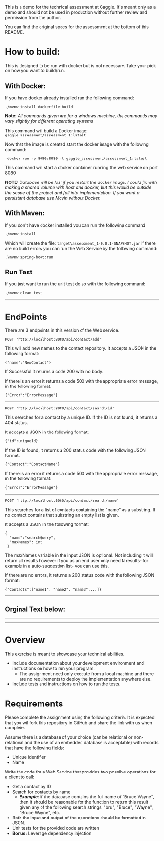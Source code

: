 This is a demo for the technical assessment at Gaggle. It's meant only as a demo and should not be used in production without further review and permission from the author.

You can find the original specs for the assessment at the bottom of this README.


# How to build:
This is designed to be run with docker but is not necessary. Take your pick on how you want to build/run.

## With Docker:
If you have docker already installed run the following command:
```
./mvnw install dockerfile:build
```
**Note:** *All commands given are for a windows machine, the commands may vary slightly for different operating systems*

This command will build a Docker image: `gaggle_assessment/assessment_1:latest`

Now that the image is created start the docker image with the following command:

```
 docker run -p 8080:8080 -t gaggle_assessment/assessment_1:latest
```

This command will start a docker container running the web service on port 8080

**NOTE:** *Database will be lost if you restart the docker image. I could fix with making a shared volume with host and docker, but this would be outside the scope of the project and fall into implementation. If you want a persistant database use Mavin without Docker.*

## With Maven:
If you don't have docker installed you can run the following command
```
./mvnw install
```
Which will create the file: `target\assessment_1-0.0.1-SNAPSHOT.jar` 
If there are no build errors you can run the Web Service by the following command: 
``` 
.\mvnw spring-boot:run
```

## Run Test
If you just want to run the unit test do so with the following command:
```
./mvnw clean test
```
---
# EndPoints
There are 3 endpoints in this version of the Web service.

`POST 'http://localhost:8080/api/contact/add'`

This will add new names to the contact repository. It accepts a JSON in the following format:
```
{"name":"NewContact"}
```
If Successful it returns a code 200 with no body.

If there is an error it returns a code 500 with the appropriate error message, in the following format:
```
{"Error":"ErrorMessage"}
```
---
`POST 'http://localhost:8080/api/contact/search/id'`

This searches for a contact by a unique ID. If the ID is not found, it returns a 404 status. 


It accepts a JSON in the following format:
```
{"id":uniqueId}
```

If the ID is found, it returns a 200 status code with the following JSON format:
```
{"Contact":"ContactName"}
```

If there is an error it returns a code 500 with the appropriate error message, in the following format:
```
{"Error":"ErrorMessage"}
```
---
`POST 'http://localhost:8080/api/contact/search/name'`

This searches for a list of contacts containing the "name" as a substring. If no contact contains that substring an empty list is given.

It accepts a JSON in the following format:
```
{
  "name":"searchQuery",
  "maxNames": int
 }
```
The maxNames variable in the input JSON is optional. Not including it will return all results however if you as an end user only need N results- for example in a auto-suggestion list- you can use this.


If there are no errors, it returns a 200 status code with the following JSON format:
```
{"Contacts":["name1", "name2", "name3",...]}
```


---
Orginal Text below:
---
---
---
# Overview
This exercise is meant to showcase your technical abilities.
* Include documentation about your development environment and instructions on how to run your program.
   * The assignment need only execute from a local machine and there are no requirements to deploy the implementation anywhere else.
* Include tests and instructions on how to run the tests.

# Requirements
Please complete the assignment using the following criteria. It is expected that you wil fork this repository in GitHub and share the link with us when complete.

Assume there is a database of your choice (can be relational or non-relational and the use of an embedded database is acceptable) with records that have the following fields:
* Unique identifier
* Name

Write the code for a Web Service that provides two possible operations for a client to call:
* Get a contact by ID
* Search for contacts by name
  * **_Example_**: If the database contains the full name of "Bruce Wayne", then it should be reasonable for the function to return this result given any of the following search strings: "bru", "Bruce", "Wayne", "Bruce Wayne", etc.
* Both the input and output of the operations should be formatted in JSON.
* Unit tests for the provided code are written
* **Bonus:** Leverage dependency injection
